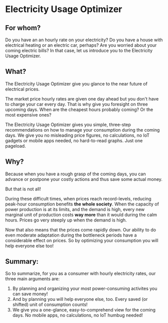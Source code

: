 # Electricity Usage Optimizer

## For whom?

Do you have an an hourly rate on your electricity? Do you have a house with electrical heating or an electric car, perhaps? Are you worried about your coming electric bills? In that case, let us introduce you to the Electricity Usage Optimizer.

## What?

The Electricity Usage Optimizer give you glance to the near future of electrical prices. 

The market price hourly rates are given one day ahead but you don't have to charge your car every day. That is why give you foresight on three upcoming days. When are the cheapest hours probably coming? Or the most expensive ones?

The Electricity Usage Optimizer gives you simple, three-step recommendations on how to manage your consumption during the coming days. We give you no misleading price figures, no calculations, no IoT gadgets or mobile apps needed, no hard-to-read graphs. Just one pageload.

## Why?

Because when you have a rough grasp of the coming days, you can advance or postpone your costly actions and thus save some actual money.

But that is not all!

During these difficult times, when prices reach record-levels, reducing peak-hour consumption benefits **the whole society**. When the capacity of power production is at its limits, and the demand is high, every new marginal unit of production costs **way more** than it would during the calm hours. Prices go very steeply up when the demand is high.

Now that also means that the prices come rapidly down. Our ability to do even moderate adaptation during the bottleneck periods have a considerable effect on prices. So by optimizing your consumption you will help everyone else too!

## Summary:

So to summarize, for you as a consumer with hourly electricity rates, our three main arguments are:

1. By planning and organizing your most power-consuming activites you can save money!
2. And by planning you will help everyone else, too. Every saved (or shifted) unit of consumption counts!
3. We give you a one-glance, easy-to-comprehend view for the coming days. No mobile apps, no calculations, no IoT humbug needed!
